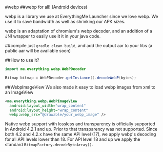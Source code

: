 #webp
##webp for all! (Android devices)

webp is a library we use at EverythingMe Launcher since we love webp. We use it to save bandwidth as well as shrinking our APK sizes.

webp is an adaptation of chromium's webp decoder, and an addition of a JNI wrapper to easily use it it in your java code.

##compile
just `gradle clean build`, and add the output aar to your libs (a public aar will be available soon)

##How to use it?

```java
import me.everything.webp.WebPDecoder

Bitmap bitmap = WebPDecoder.getInstance().decodeWebP(bytes);
```

##WebpImageView
We also made it easy to load webp images from xml to an ImageView

```xml
<me.everything.webp.WebPImageView
  android:layout_width="wrap_content"
  android:layout_height="wrap_content"
  webp:webp_src="@drawable/your_webp_image" />
``` 

Native webp support with lossless and transparency is officially supported in Android 4.2.1 and up. Prior to that transparency was not supported.
Since both 4.2 and 4.2.x have the same API level (17), we apply webp's decoding for all API levels lower than 18. For API level 18 and up we apply the standard `BitmapFactory.decodeByteArray()`.
